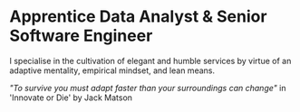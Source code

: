 # Apprentice Data Analyst & Senior Software Engineer

I specialise in the cultivation of elegant and humble services by virtue of an adaptive mentality, empirical mindset, and lean means.

_"To survive you must adapt faster than your surroundings can change"_ in 'Innovate or Die' by Jack Matson

